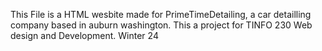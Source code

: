This File is a HTML wesbite made for PrimeTimeDetailing, a car detailling company based in auburn washington. This a project for TINFO 230 Web design and Development. Winter 24
